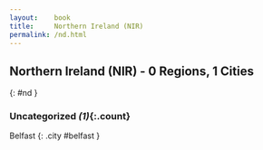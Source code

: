 ```yaml
---
layout:    book
title:     Northern Ireland (NIR)
permalink: /nd.html
---
```


## Northern Ireland (NIR) - 0 Regions, 1 Cities
{: #nd }





### Uncategorized _(1)_{:.count}


Belfast  {: .city #belfast } <br>


 
